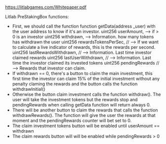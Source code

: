 https://litlabgames.com/Whitepaper.pdf

Litlab PreStakingBox functions:
- First, we should call the function function getData(address _user) with the user address to know if it's an investor.
        uint256 userAmount, --> if > 0 is an investor
        uint256 withdrawn, --> Information. how many tokens has withdrawn the user
        uint256 rewardsTokensPerSec, // --> If we want to calculate a live indicator of rewards, this is the rewards per second.
        uint256 lastRewardsWithdrawn, // --> Information. Last time investor claimed rewards
        uint256 lastUserWithdrawn,  // --> Information. Last time the investor claimed its invested tokens
        uint256 pendingRewards  // --> Rewards that investor can claim.
- If withdrawn == 0, there's a button to claim the main investment, this first time the investor can claim 15% of the initial investment without any penalty claming the rewards and the button calls the function withdrawInitial()
- Otherwise the button claim investment calls the function withdraw(). The user will take the investment tokens but the rewards stop and pendingRewards when calling getData function will return always 0.
- There will be another button to claim the rewards that calls the function withdrawRewards(). The function will give the user the rewards at that moment and the pendingRewards counter will bet set to 0.
- The claim investment tokens button will be enabled until userAmount == withdrawn
- The claim rewards button will will be enabled while pendingRewards > 0
